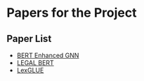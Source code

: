 # Papers for the Project

## Paper List

- [BERT Enhanced GNN](https://www.ncbi.nlm.nih.gov/pmc/articles/PMC8624482/pdf/entropy-23-01536.pdf)
- [LEGAL BERT](https://arxiv.org/abs/2010.02559)
- [LexGLUE](https://arxiv.org/abs/2110.00976)

